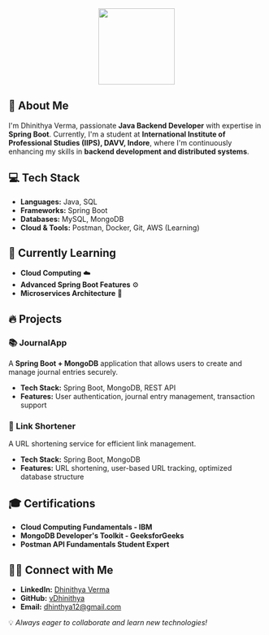 <div align="center">
  <img height="150" src="https://i.pinimg.com/originals/e8/f4/53/e8f453469a3ec97ecd354df465d73913.gif"  /> </div>
  
## 🚀 About Me

I'm Dhinithya Verma, passionate **Java Backend Developer** with expertise in **Spring Boot**. Currently, I'm a student at **International Institute of Professional Studies (IIPS), DAVV, Indore**, where I'm continuously enhancing my skills in **backend development and distributed systems**.

## 💻 Tech Stack

- **Languages:** Java, SQL
- **Frameworks:** Spring Boot
- **Databases:** MySQL, MongoDB
- **Cloud & Tools:** Postman, Docker, Git, AWS (Learning)

## 🌱 Currently Learning

- **Cloud Computing** ☁️
- **Advanced Spring Boot Features** ⚙️
- **Microservices Architecture** 🔗

## 🔥 Projects

### 📚 JournalApp

A **Spring Boot + MongoDB** application that allows users to create and manage journal entries securely.

- **Tech Stack:** Spring Boot, MongoDB, REST API
- **Features:** User authentication, journal entry management, transaction support

### 🔗 Link Shortener

A URL shortening service for efficient link management.

- **Tech Stack:** Spring Boot, MongoDB
- **Features:** URL shortening, user-based URL tracking, optimized database structure

## 🎓 Certifications

- **Cloud Computing Fundamentals - IBM**
- **MongoDB Developer's Toolkit - GeeksforGeeks**
- **Postman API Fundamentals Student Expert**

## 👨‍💻 Connect with Me

- **LinkedIn:** [Dhinithya Verma](https://www.linkedin.com/in/dhinithya-verma-b72060329/)
- **GitHub:** [vDhinithya](https://github.com/vDhinithya)
- **Email:** dhinthya12@gmail.com

💡 *Always eager to collaborate and learn new technologies!*
